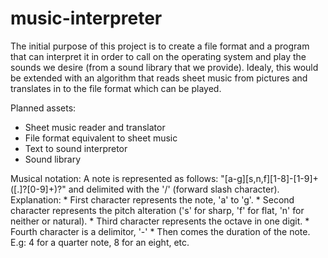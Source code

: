 # music-interpreter

The initial purpose of this project is to create a file format and a program
that can interpret it in order to call on the operating system and play the
sounds we desire (from a sound library that we provide).
Idealy, this would be extended with an algorithm that reads sheet music from
pictures and translates in to the file format which can be played.

Planned assets:
- Sheet music reader and translator
- File format equivalent to sheet music
- Text to sound interpretor
- Sound library


Musical notation:
A note is represented as follows: "[a-g][s,n,f][1-8]-[1-9]+([\.]?[0-9]+)?" and delimited with the '/' (forward slash character).
Explanation: * First character represents the note, 'a' to 'g'.
			 * Second character represents the pitch alteration ('s' for sharp, 'f' for flat, 'n' for neither or natural).
			 * Third character represents the octave in one digit.
			 * Fourth character is a delimitor, '-'
			 * Then comes the duration of the note. E.g: 4 for a quarter note, 8 for an eight, etc.
